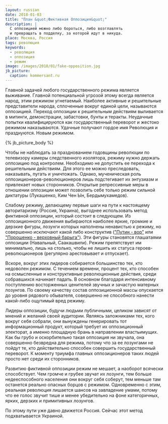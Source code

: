 ```yaml
---
layout: russian
date: 2018-01-03
title: "План &quot;Фиктивная Оппозиция&quot;"
description: |
  С оппозицией можно либо бороться, либо возглавлять
  и превращать в подделку, за которой идут в никуда.
place: Москва, Россия
tags: революция
keywords:
  - революция
  - оппозиция
  - режим
image: /images/2018/01/fake-opposition.jpg
jb_picture:
  caption: kommersant.ru
---
```


Главной задачей любого государственного режима является выживание. Главной
потенциальной угрозой этому всегда является народ, этим режимом угнетаемый.
Наиболее активные и решительные представители народа, сплоченные
вокруг единой цели, называются оппозицией. Переход оппозиции к решительным
действиям выливается в митинги, демонстрации, забастовки, бунты и теракты.
Неудачные попытки квалифицируются как государственный переворот и жестоко
режимом наказываются. Удачные получают гордое имя Революция и празднуются.
Новым режимом.

<!--more-->

{% jb_picture_body %}

Чтобы не наблюдать за празднованием годовщины революции по телевизору
камеры следственного изолятора, режиму нужно держать оппозицию под контролем.
Необходимо не допустить ее перехода к решительным действиям. Для этого
ее можно преследовать, наказывать, пугать и уничтожать. Однако, мученическая
роль оппозиционеров-революционеров лишь подстегивает их энтузиазм и привлекает
новых сторонников. Открытые репрессивные меры в отношении оппозиции может
позволить себе только режим сильной диктатуры (Лукашенко, Ким Чен Ын, Бердымухамедов).

Слабому режиму, делающему первые шаги на пути к настоящему авторитаризму (Россия, Украина),
выгоднее использовать метод фиктивной оппозиции, который состоит в следующем.
Из оппозиционного движения выбираются наиболее яркие, громкие и дерзкие
фигуры, лозунги которых наполнены ненавистью к режиму, но совершенно исключают
какой либо конструктив (["Путин - вор"](https://ru.tsn.ua/svit/putin-vor-navalnyy-vypustil-srochnoe-obraschenie-pered-mitingom-v-centr-moskvy-875985.html)
или ["Порошенко - верховный барыга"](https://tvzvezda.ru/news/vstrane_i_mire/content/201709172023-wh7p.htm)).
Эти фигуры становятся глашатаями оппозиции (Навальный, Саакашвили).
Режим препятствует им минимально, лишь на столько, чтобы не лишить
их статуса героев-революционеров (регулярно арестовывает и отпускает).

Вскоре, вокруг этих лидеров собирается большинство тех, кто недоволен режимом.
С течением времени, процент тех, кто способен на осмысленные и конструктивные
революционные действия, среди собравшихся начинает падать. В основном
благодаря интенсивному поступлению восторженных ценителей звучных и зачастую матерных
лозунгов. По своему качеству состав оппозиционной массы опускается до уровня
рядового обывателя, совершенно не способного нанести какой-либо ощутимый
вред режиму.

Лидеры оппозиции, будучи людьми публичными, целиком зависят от мнений и желаний
своей аудитории. Являясь заложниками тех, кого вокруг себя собрали, они
вынуждены генерировать тот информационный продукт, который требует
их оппозиционный электорат, а именно площадную брань в направлении властьимущих.
Как бы грубо и оскорбительно такая оппозиция ни звучала, она совершенно
безвредна для режима, потому что за ее лозунгами не пойдут те, кто действительно способен
совершить государственный переворот. К моменту триумфа главных оппозиционеров
таких людей просто нет среди их сторонников.

Развитию фиктивной оппозиции режим не мешает, а наоборот всячески способствует.
Чем громче и грубее звучат их лозунги, тем больше недееспособного населения
они вокруг себя соберут, тем меньше там останется реально опасных борцов
с режимом. Одновременно с этим, реальная революция лишается шансов на завладение
умами, потому что ее голос звучит тише и менее убедительно на фоне категоричных,
ярких, дерзких и примитивных лозунгов.

По этому пути уже давно движется Россия.
Сейчас этот метод подхватывается Украиной.

